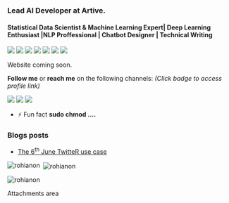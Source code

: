 ### Lead AI Developer at Artive.
#### Statistical Data Scientist & Machine Learning Expert| Deep Learning Enthusiast |NLP Proffessional | Chatbot Designer | Technical Writing
<img src="https://img.shields.io/badge/python%20-%2314354C.svg?&style=for-the-badge&logo=python&logoColor=white"/> <img src="https://img.shields.io/badge/pytorch%20-%23E34F26.svg?&style=for-the-badge&logo=pytorch&logoColor=white"/> <img src="https://img.shields.io/badge/C++%20-%231572B6.svg?&style=for-the-badge&logo=C++&logoColor=white"/>
<img src="https://img.shields.io/badge/TensorFlow%20-%23FF6F00.svg?&style=for-the-badge&logo=TensorFlow&logoColor=white" /> <img src="https://img.shields.io/badge/Keras%20-%23D00000.svg?&style=for-the-badge&logo=Keras&logoColor=white"/> <img src="https://img.shields.io/badge/django%20-%23092E20.svg?&style=for-the-badge&logo=django&logoColor=white"/> <img src="https://img.shields.io/badge/flask%20-%23000.svg?&style=for-the-badge&logo=flask&logoColor=white"/>

Website coming soon.

**Follow me** or **reach me** on the following channels: *(Click badge to access profile link)*

[<img src="https://img.shields.io/badge/@anon_rohi%20-%231DA1F2.svg?&style=for-the-badge&logo=Twitter&logoColor=white"/>](https://twitter.com/@anon_rohi) [<img src="https://img.shields.io/badge/Rohianon%20-0077B5?style=for-the-badge&logo=linkedin&logoColor=white">](https://www.linkedin.com/in/rohi-anon-38a026167/) [<img src="https://img.shields.io/badge/rohianon48@gmail.com%20-D14836?style=for-the-badge&logo=gmail&logoColor=white">](mailto:rohianon48@gmail.com)



- ⚡ Fun fact **sudo chmod ....**

### Blogs posts
<!---BLOG-POST-LIST:START-->
- [The 6<sup>th</sup>  June TwitteR use case](https://medium.com/@rohianon48/the-kenyan-6th-june-case-using-twitter-8d6fb422abd2)
<!---BLOG-POST-LIST:END-->


<p><img align="left" src="https://github-readme-stats.vercel.app/api/top-langs?username=Rohianon&show_icons=true&locale=en&layout=compact" alt="rohianon" /></p>

<p>&nbsp;<img align="center" src="https://github-readme-stats.vercel.app/api?username=Rohianon&show_icons=true&locale=en" alt="rohianon" /></p>

<p><img align="center" src="https://github-readme-streak-stats.herokuapp.com/?user=Rohianon&" alt="rohianon" /></p>

Attachments area
